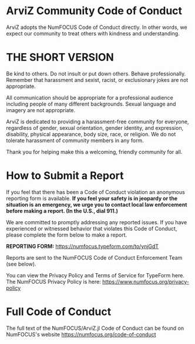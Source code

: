 # ArviZ Community Code of Conduct

ArviZ adopts the NumFOCUS Code of Conduct directly. In other words, we
expect our community to treat others with kindness and understanding.


# THE SHORT VERSION
Be kind to others. Do not insult or put down others.
Behave professionally. Remember that harassment and sexist, racist,
or exclusionary jokes are not appropriate.

All communication should be appropriate for a professional audience
including people of many different backgrounds. Sexual language and
imagery are not appropriate.

ArviZ is dedicated to providing a harassment-free community for everyone,
regardless of gender, sexual orientation, gender identity, and
expression, disability, physical appearance, body size, race,
or religion. We do not tolerate harassment of community members
in any form.

Thank you for helping make this a welcoming, friendly community for all.


# How to Submit a Report
If you feel that there has been a Code of Conduct violation an anonymous
reporting form is available.
**If you feel your safety is in jeopardy or the situation is an
emergency, we urge you to contact local law enforcement before making
a report. (In the U.S., dial 911.)**

We are committed to promptly addressing any reported issues.
If you have experienced or witnessed behavior that violates this
Code of Conduct, please complete the form below to
make a report.

**REPORTING FORM:** https://numfocus.typeform.com/to/ynjGdT

Reports are sent to the NumFOCUS Code of Conduct Enforcement Team
(see below).

You can view the Privacy Policy and Terms of Service for TypeForm here.
The NumFOCUS Privacy Policy is here:
https://www.numfocus.org/privacy-policy


# Full Code of Conduct
The full text of the NumFOCUS/ArviZ.jl Code of Conduct can be found on
NumFOCUS's website
https://numfocus.org/code-of-conduct
